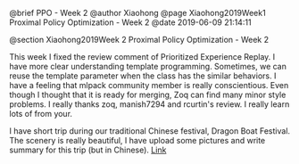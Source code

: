 @brief PPO - Week 2
@author Xiaohong
@page Xiaohong2019Week1 Proximal Policy Optimization - Week 2
@date 2019-06-09 21:14:11

@section Xiaohong2019Week 2 Proximal Policy Optimization - Week 2


This week I fixed the review comment of Prioritized Experience Replay.
I have more clear understanding template programming. Sometimes, we can
reuse the template parameter when the class has the similar behaviors.
I have a feeling that mlpack community member is really conscientious.
Even though I thought that it is ready for merging, Zoq can find many
minor style problems. I really thanks zoq, manish7294 and rcurtin's
review. I really learn lots of from your.

I have short trip during our traditional Chinese festival, Dragon Boat
Festival. The scenery is really beautiful, I have upload some pictures
and write summary for this trip (but in Chinese). [Link](https://zhuanlan.zhihu.com/p/69014831)